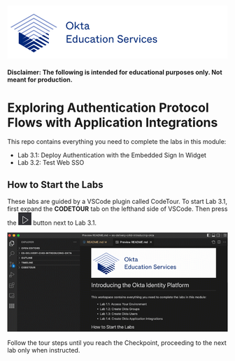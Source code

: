[![Okta Training](./.tour-resources/oktaeduservices.png "Okta Education Services")](https://www.okta.com/services/training/)

#### Disclaimer: The following is intended for educational purposes only. Not meant for production.

# Exploring Authentication Protocol Flows with Application Integrations

This repo contains everything you need to complete the labs in this module:

- Lab 3.1: Deploy Authentication with the Embedded Sign In Widget
- Lab 3.2: Test Web SSO


## How to Start the Labs


These labs are guided by a VSCode plugin called CodeTour. To start Lab 3.1, first expand the **CODETOUR** tab on the lefthand side of VSCode. Then press the ![Start Tour](./.tour-resources/play.png) button next to Lab 3.1.

![Start Code Tour](./.tour-resources/start-tour.gif)

Follow the tour steps until you reach the Checkpoint, proceeding to the next lab only when instructed.
